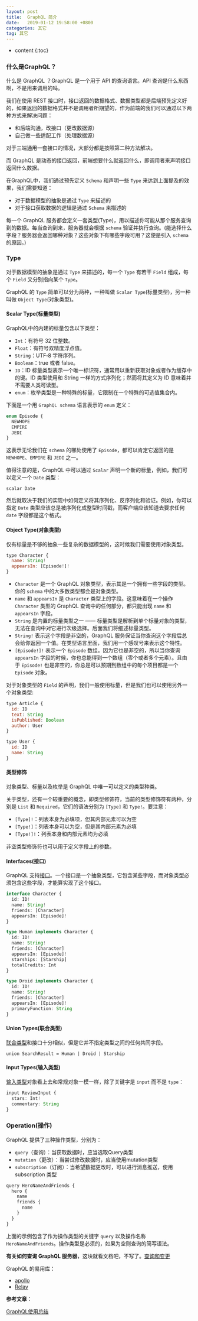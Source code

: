 ```yaml
---
layout: post
title:  GraphQL 简介
date:   2019-01-12 19:58:00 +0800
categories: 其它
tag: 其它
---
```


* content
{:toc}

### 什么是GraphQL？

什么是 GraphQL ？GraphQL 是一个用于 API 的查询语言。API 查询是什么东西啊，不是用来调用的吗。

我们在使用 REST 接口时，接口返回的数据格式、数据类型都是后端预先定义好的，如果返回的数据格式并不是调用者所期望的，作为前端的我们可以通过以下两种方式来解决问题：

* 和后端沟通，改接口（更改数据源）
* 自己做一些适配工作（处理数据源）

对于三端通用一套接口的情况，大部分都是按照第二种方法解决。

而 GraphQL 是动态的接口返回，前端想要什么就返回什么，即调用者来声明接口返回什么数据。

在GraphQL中，我们通过预先定义 `Schema` 和声明一些 `Type` 来达到上面提及的效果，我们需要知道：

* 对于数据模型的抽象是通过 `Type` 来描述的
* 对于接口获取数据的逻辑是通过 `Schema` 来描述的

每一个 GraphQL 服务都会定义一套类型(Type)，用以描述你可能从那个服务查询到的数据。每当查询到来，服务器就会根据 `schema` 验证并执行查询。(能选择什么字段？服务器会返回哪种对象？这些对象下有哪些字段可用？这便是引入 `schema` 的原因。)

### Type

对于数据模型的抽象是通过 `Type` 来描述的，每一个 `Type` 有若干 `Field` 组成，每个 `Field` 又分别指向某个 `Type`。

GraphQL 的 `Type` 简单可以分为两种，一种叫做 `Scalar Type`(标量类型)，另一种叫做 `Object Type`(对象类型)。

#### Scalar Type(标量类型)

GraphQL中的内建的标量包含以下类型：

* `Int`：有符号 32 位整数。
* `Float`：有符号双精度浮点值。
* `String`：UTF‐8 字符序列。
* `Boolean`：true 或者 false。
* `ID`：ID 标量类型表示一个唯一标识符，通常用以重新获取对象或者作为缓存中的键。ID 类型使用和 String 一样的方式序列化；然而将其定义为 ID 意味着并不需要人类可读型。
* `enum`：枚举类型是一种特殊的标量，它限制在一个特殊的可选值集合内。

下面是一个用 `GraphQL schema` 语言表示的 `enum` 定义：

```ts
enum Episode {
  NEWHOPE
  EMPIRE
  JEDI
}
```

这表示无论我们在 `schema` 的哪处使用了 `Episode`，都可以肯定它返回的是 `NEWHOPE`、`EMPIRE` 和 `JEDI` 之一。

值得注意的是，GraphQL 中可以通过 `Scalar` 声明一个新的标量，例如，我们可以定义一个 `Date` 类型：

    scalar Date

然后就取决于我们的实现中如何定义将其序列化、反序列化和验证。例如，你可以指定 `Date` 类型应该总是被序列化成整型时间戳，而客户端应该知道去要求任何 `date` 字段都是这个格式。

#### Object Type(对象类型)

仅有标量是不够的抽象一些复杂的数据模型的，这时候我们需要使用对象类型。

```js
type Character {
  name: String!
  appearsIn: [Episode!]!
}
```

* `Character` 是一个 GraphQL 对象类型，表示其是一个拥有一些字段的类型。你的 `schema` 中的大多数类型都会是对象类型。
* `name` 和 `appearsIn` 是 `Character` 类型上的字段。这意味着在一个操作 `Character` 类型的 GraphQL 查询中的任何部分，都只能出现 `name` 和 `appearsIn` 字段。
* `String` 是内置的标量类型之一 —— 标量类型是解析到单个标量对象的类型，无法在查询中对它进行次级选择。后面我们将细述标量类型。
* `String!` 表示这个字段是非空的，GraphQL 服务保证当你查询这个字段后总会给你返回一个值。在类型语言里面，我们用一个感叹号来表示这个特性。
* `[Episode!]!` 表示一个 `Episode` 数组。因为它也是非空的，所以当你查询 `appearsIn` 字段的时候，你也总能得到一个数组（零个或者多个元素）。且由于 `Episode!` 也是非空的，你总是可以预期到数组中的每个项目都是一个 `Episode` 对象。

对于对象类型的 `Field` 的声明，我们一般使用标量，但是我们也可以使用另外一个对象类型:

```js
type Article {
  id: ID
  text: String
  isPublished: Boolean
  author: User
}

type User {
  id: ID
  name: String
}
```

#### 类型修饰

对象类型、标量以及枚举是 GraphQL 中唯一可以定义的类型种类。

关于类型，还有一个较重要的概念，即类型修饰符，当前的类型修饰符有两种，分别是 `List` 和 `Required`，它们的语法分别为 `[Type]` 和 `Type!`。要注意：

* `[Type]!`：列表本身为必填项，但其内部元素可以为空
* `[Type!]`：列表本身可以为空，但是其内部元素为必填
* `[Type!]!`：列表本身和内部元素均为必填

非空类型修饰符也可以用于定义字段上的参数。

#### Interfaces(接口)

GraphQL 支持[接口](http://graphql.cn/learn/schema/#interfaces)。一个接口是一个抽象类型，它包含某些字段，而对象类型必须包含这些字段，才能算实现了这个接口。

```ts
interface Character {
  id: ID!
  name: String!
  friends: [Character]
  appearsIn: [Episode]!
}

type Human implements Character {
  id: ID!
  name: String!
  friends: [Character]
  appearsIn: [Episode]!
  starships: [Starship]
  totalCredits: Int
}

type Droid implements Character {
  id: ID!
  name: String!
  friends: [Character]
  appearsIn: [Episode]!
  primaryFunction: String
}
```

#### Union Types(联合类型)

[联合类型](http://graphql.cn/learn/schema/#union-types)和接口十分相似，但是它并不指定类型之间的任何共同字段。

    union SearchResult = Human | Droid | Starship

#### Input Types(输入类型)

[输入类型](http://graphql.cn/learn/schema/#input-types)对象看上去和常规对象一模一样，除了关键字是 `input` 而不是 `type`：

```ts
input ReviewInput {
  stars: Int!
  commentary: String
}
```

### Operation(操作)

GraphQL 提供了三种操作类型，分别为：

* `query`（查询）：当获取数据时，应当选取Query类型
* `mutation`（更改）：当尝试修改数据时，应当使用mutation类型
* `subscription`（订阅）：当希望数据更改时，可以进行消息推送，使用 subscription 类型

```ts
query HeroNameAndFriends {
  hero {
    name
    friends {
      name
    }
  }
}
```

上面的示例包含了作为操作类型的关键字 `query` 以及操作名称 `HeroNameAndFriends`。操作类型是必须的，如果为空则查询的简写语法。

**有关如何查询 GraphQL 服务器**，这块就看文档吧，不写了。[查询和变更](http://graphql.cn/learn/queries/)

GraphQL 的易用库：

* [apollo](https://github.com/apollographql/apollo-client)
* [Relay](https://github.com/facebook/relay)

**参考文章**：

[GraphQL使用总结](https://chinazt.cc/2018/08/21/graphqlshi-yong-zong-jie/)